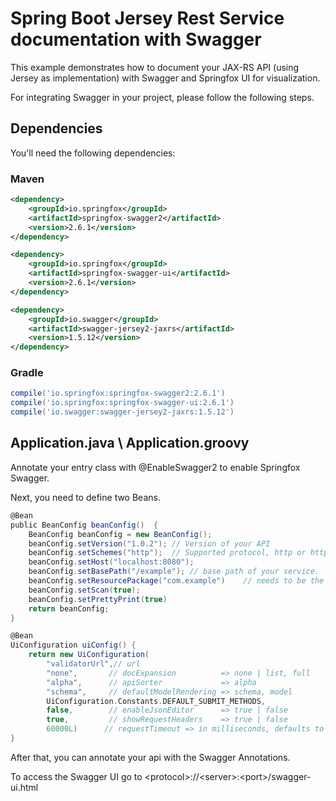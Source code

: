 # Spring Boot Jersey Rest Service documentation with Swagger 

This example demonstrates how to document your JAX-RS API (using Jersey as implementation) with Swagger and Springfox UI 
for visualization.

For integrating Swagger in your project, please follow the following steps.

## Dependencies

You'll need the following dependencies:

### Maven

```xml
<dependency>
    <groupId>io.springfox</groupId>
    <artifactId>springfox-swagger2</artifactId>
    <version>2.6.1</version>
</dependency>

<dependency>
    <groupId>io.springfox</groupId>
    <artifactId>springfox-swagger-ui</artifactId>
    <version>2.6.1</version>
</dependency>

<dependency>
    <groupId>io.swagger</groupId>
	<artifactId>swagger-jersey2-jaxrs</artifactId>
	<version>1.5.12</version>
</dependency>
```

### Gradle

```groovy
compile('io.springfox:springfox-swagger2:2.6.1')
compile('io.springfox:springfox-swagger-ui:2.6.1')
compile('io.swagger:swagger-jersey2-jaxrs:1.5.12')
```

## Application.java \ Application.groovy

Annotate your entry class with @EnableSwagger2 to enable Springfox Swagger.

Next, you need to define two Beans.

```groovy
@Bean
public BeanConfig beanConfig()  {
    BeanConfig beanConfig = new BeanConfig();
    beanConfig.setVersion("1.0.2"); // Version of your API
    beanConfig.setSchemes("http");  // Supported protocol, http or https
    beanConfig.setHost("localhost:8080");
    beanConfig.setBasePath("/example"); // base path of your service.
    beanConfig.setResourcePackage("com.example")    // needs to be the base package of the API documentation.
    beanConfig.setScan(true);
    beanConfig.setPrettyPrint(true)
    return beanConfig;
}

@Bean
UiConfiguration uiConfig() {
    return new UiConfiguration(
        "validatorUrl",// url
        "none",       // docExpansion          => none | list, full
        "alpha",      // apiSorter             => alpha
        "schema",     // defaultModelRendering => schema, model
        UiConfiguration.Constants.DEFAULT_SUBMIT_METHODS,
        false,        // enableJsonEditor      => true | false
        true,         // showRequestHeaders    => true | false
        60000L)      // requestTimeout => in milliseconds, defaults to null (uses jquery xh timeout)
}
```

After that, you can annotate your api with the Swagger Annotations.

To access the Swagger UI go to \<protocol\>://\<server\>:\<port\>/swagger-ui.html
